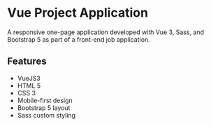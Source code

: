 # Vue Project Application
A responsive one-page application developed with Vue 3, Sass, and Bootstrap 5 as part of a front-end job application.

## Features
- VueJS3
- HTML 5
- CSS 3 
- Mobile-first design
- Bootstrap 5 layout
- Sass custom styling
